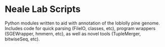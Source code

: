 Neale Lab Scripts
=====================

Python modules written to aid with annotation of the loblolly pine genome. Includes code for quick parsing (FileIO, classes, etc), program wrappers (SGEWrapper, hmmern, etc), as well as novel tools (TupleMerger, bitwiseSeq, etc). 
